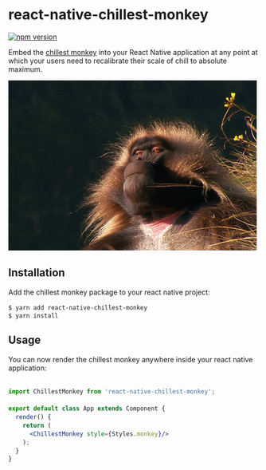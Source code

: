 # react-native-chillest-monkey

[![npm version](https://badge.fury.io/js/react-native-chillest-monkey.svg)](https://badge.fury.io/js/react-native-chillest-monkey)

Embed the [chillest monkey][1] into your React Native application at any
point at which your users need to recalibrate their scale of chill to
absolute maximum.

![Chillest Monkey](https://raw.githubusercontent.com/cowboyd/react-native-chillest-monkey/master/monkey.gif)


## Installation

Add the chillest monkey package to your react native project:


```
$ yarn add react-native-chillest-monkey
$ yarn install
```

## Usage

You can now render the chillest monkey anywhere inside your react native
application:

``` jsx

import ChillestMonkey from 'react-native-chillest-monkey';

export default class App extends Component {
  render() {
    return (
      <ChillestMonkey style={Styles.monkey}/>
    );
  }
}
```

[1]: http://chillestmonkey.com
